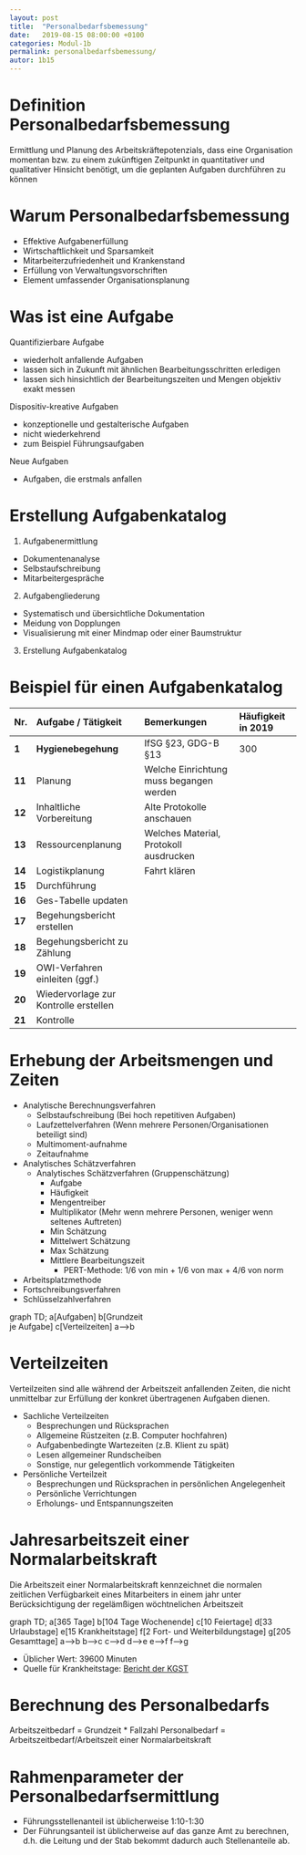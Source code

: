 ```yaml
---
layout: post
title:  "Personalbedarfsbemessung"
date:   2019-08-15 08:00:00 +0100
categories: Modul-1b
permalink: personalbedarfsbemessung/
autor: 1b15
---
```


# Definition Personalbedarfsbemessung
Ermittlung und Planung des Arbeitskräftepotenzials, dass eine Organisation momentan bzw. zu einem zukünftigen Zeitpunkt in quantitativer und qualitativer Hinsicht benötigt, um die geplanten Aufgaben durchführen zu können

# Warum Personalbedarfsbemessung
* Effektive Aufgabenerfüllung
* Wirtschaftlichkeit und Sparsamkeit
* Mitarbeiterzufriedenheit und Krankenstand
* Erfüllung von Verwaltungsvorschriften
* Element umfassender Organisationsplanung

# Was ist eine Aufgabe
Quantifizierbare Aufgabe
  - wiederholt anfallende Aufgaben
  - lassen sich in Zukunft mit ähnlichen Bearbeitungsschritten erledigen
  - lassen sich hinsichtlich der Bearbeitungszeiten und Mengen objektiv exakt messen

Dispositiv-kreative Aufgaben
  - konzeptionelle und gestalterische Aufgaben
  - nicht wiederkehrend
  - zum Beispiel Führungsaufgaben

Neue Aufgaben
  - Aufgaben, die erstmals anfallen

# Erstellung Aufgabenkatalog
1. Aufgabenermittlung
  * Dokumentenanalyse
  * Selbstaufschreibung
  * Mitarbeitergespräche
2. Aufgabengliederung
  * Systematisch und übersichtliche Dokumentation
  * Meidung von Dopplungen
  * Visualisierung mit einer Mindmap oder einer Baumstruktur
3. Erstellung Aufgabenkatalog


# Beispiel für einen Aufgabenkatalog

|  **Nr.** | **Aufgabe / Tätigkeit** | **Bemerkungen** | **Häufigkeit in 2019** |
| :--- | :--- | :--- | :--- |
|  **1** | **Hygienebegehung** | IfSG §23, GDG-B §13 | 300 |
|  **11** | Planung | Welche Einrichtung muss begangen werden |  |
|  **12** | Inhaltliche Vorbereitung | Alte Protokolle anschauen |  |
|  **13** | Ressourcenplanung | Welches Material, Protokoll ausdrucken |  |
|  **14** | Logistikplanung | Fahrt klären |  |
|  **15** | Durchführung |  |  |
|  **16** | Ges-Tabelle updaten |  |  |
|  **17** | Begehungsbericht erstellen |  |  |
|  **18** | Begehungsbericht zu Zählung |  |  |
|  **19** | OWI-Verfahren einleiten (ggf.) |  |  |
|  **20** | Wiedervorlage zur Kontrolle erstellen |  |  |
|  **21** | Kontrolle |  |  |

# Erhebung der Arbeitsmengen und Zeiten
* Analytische Berechnungsverfahren
  - Selbstaufschreibung (Bei hoch repetitiven Aufgaben)
  - Laufzettelverfahren (Wenn mehrere Personen/Organisationen beteiligt sind)
  - Multimoment-aufnahme
  - Zeitaufnahme
* Analytisches Schätzverfahren
  - Analytisches Schätzverfahren (Gruppenschätzung)
    - Aufgabe
    - Häufigkeit
    - Mengentreiber
    - Multiplikator (Mehr wenn mehrere Personen, weniger wenn seltenes Auftreten)
    - Min Schätzung
    - Mittelwert Schätzung
    - Max Schätzung
    - Mittlere Bearbeitungszeit 
      - PERT-Methode: 1/6 von min + 1/6 von max + 4/6 von norm
* Arbeitsplatzmethode
* Fortschreibungsverfahren
* Schlüsselzahlverfahren

<div class="mermaid">
graph TD;
a[Aufgaben]
b[Grundzeit <br> je Aufgabe]
c[Verteilzeiten]
a-->b
</div>

# Verteilzeiten
Verteilzeiten sind alle während der Arbeitszeit anfallenden Zeiten, die nicht unmittelbar zur Erfüllung der konkret übertragenen Aufgaben dienen.
* Sachliche Verteilzeiten
  - Besprechungen und Rücksprachen
  - Allgemeine Rüstzeiten (z.B. Computer hochfahren)
  - Aufgabenbedingte Wartezeiten (z.B. Klient zu spät)
  - Lesen allgemeiner Rundscheiben
  - Sonstige, nur gelegentlich vorkommende Tätigkeiten
* Persönliche Verteilzeit
  - Besprechungen und Rücksprachen in persönlichen Angelegenheit
  - Persönliche Verrichtungen
  - Erholungs- und Entspannungszeiten

# Jahresarbeitszeit einer Normalarbeitskraft
Die Arbeitszeit einer Normalarbeitskraft kennzeichnet die normalen zeitlichen Verfügbarkeit eines Mitarbeiters in einem jahr unter Berücksichtigung der regelämßigen wöchtnelichen Arbeitszeit

<div class="mermaid">
graph TD;
a[365 Tage]
b[104 Tage Wochenende]
c[10 Feiertage]
d[33 Urlaubstage]
e[15 Krankheitstage]
f[2 Fort- und Weiterbildungstage]
g[205 Gesamttage]
a-->b
b-->c
c-->d
d-->e
e-->f
f-->g

* Üblicher Wert: 39600 Minuten
* Quelle für Krankheitstage: [Bericht der KGST](https://www.kgst.de/krankentage-statistik)

# Berechnung des Personalbedarfs
Arbeitszeitbedarf = Grundzeit * Fallzahl
Personalbedarf = Arbeitszeitbedarf/Arbeitszeit einer Normalarbeitskraft

# Rahmenparameter der Personalbedarfsermittlung
* Führungsstellenanteil ist üblicherweise 1:10-1:30 
* Der Führungsanteil ist üblicherweise auf das ganze Amt zu berechnen, d.h. die Leitung und der Stab bekommt dadurch auch Stellenanteile ab. 













